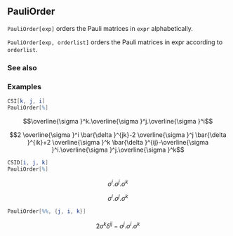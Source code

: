 ##  PauliOrder 

`PauliOrder[exp]` orders the Pauli matrices in `expr` alphabetically.

`PauliOrder[exp, orderlist]` orders the Pauli matrices in expr according to `orderlist`.

###  See also 

###  Examples 

```mathematica
CSI[k, j, i]
PauliOrder[%]
```

$$\overline{\sigma }^k.\overline{\sigma }^j.\overline{\sigma }^i$$

$$2 \overline{\sigma }^i \bar{\delta }^{jk}-2 \overline{\sigma }^j \bar{\delta }^{ik}+2 \overline{\sigma }^k \bar{\delta }^{ij}-\overline{\sigma }^i.\overline{\sigma }^j.\overline{\sigma }^k$$

```mathematica
CSID[i, j, k]
PauliOrder[%]
```

$$\sigma ^i.\sigma ^j.\sigma ^k$$

$$\sigma ^i.\sigma ^j.\sigma ^k$$

```mathematica
PauliOrder[%%, {j, i, k}]
```

$$2 \sigma ^k \delta ^{ij}-\sigma ^j.\sigma ^i.\sigma ^k$$